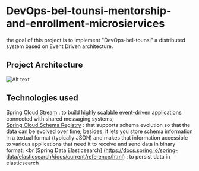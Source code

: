 # DevOps-bel-tounsi-mentorship-and-enrollment-microsiervices
the goal of this project is to implement "DevOps-bel-tounsi" a distributed system based on Event Driven architecture. 

## Project Architecture

![Alt text](https://github.com/tahanebti/devOps-bel-tounsi-mentorship-and-enrollment-microsiervices/blob/main/screenshoots/architecture-design.png)

## Technologies used
[Spring Cloud Stream](https://docs.spring.io/spring-cloud-stream/docs/current/reference/html/) : to build highly scalable event-driven applications connected with shared messaging systems; <br>
[Spring Cloud Schema Registry](https://cloud.spring.io/spring-cloud-static/spring-cloud-schema-registry/current/reference/html/spring-cloud-schema-registry.htm) : that supports schema evolution so that the data can be evolved over time; besides, it lets you store schema information in a textual format (typically JSON) and makes that information accessible to various applications that need it to receive and send data in binary format; <br
[Spring Data Elasticsearch] (https://docs.spring.io/spring-data/elasticsearch/docs/current/reference/html) : to persist data in elasticsearch
